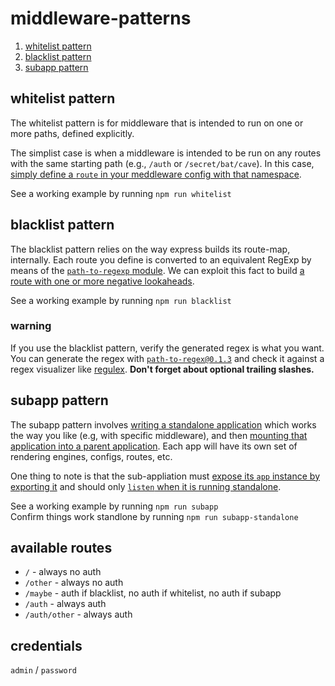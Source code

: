 # middleware-patterns

1. [whitelist pattern](#whitelist-pattern)
2. [blacklist pattern](#blacklist-pattern)
3. [subapp pattern](#subapp-pattern)

## whitelist pattern

The whitelist pattern is for middleware that is intended to run on one or more paths, defined explicitly.

The simplist case is when a middleware is intended to be run on any routes with the same starting path (e.g., `/auth` or `/secret/bat/cave`). In this case, [simply define a `route` in your meddleware config with that namespace](/jasisk/middleware-patterns/blob/ab4008845497d9f428a32f86f2231d0f7f1e81b4/config/whitelist.json#L6).

See a working example by running `npm run whitelist`

## blacklist pattern

The blacklist pattern relies on the way express builds its route-map, internally. Each route you define is converted to an equivalent RegExp by means of the [`path-to-regexp` module](https://github.com/pillarjs/path-to-regexp). We can exploit this fact to build [a route with one or more negative lookaheads](/jasisk/middleware-patterns/blob/ab4008845497d9f428a32f86f2231d0f7f1e81b4/config/blacklist.json#L6).

See a working example by running `npm run blacklist`

### warning
If you use the blacklist pattern, verify the generated regex is what you want. You can generate the regex with [`path-to-regex@0.1.3`](https://github.com/pillarjs/path-to-regexp/tree/v0.1.3) and check it against a regex visualizer like [regulex](http://jex.im/regulex). **Don't forget about optional trailing slashes.**

## subapp pattern

The subapp pattern involves [writing a standalone application](/jasisk/middleware-patterns/tree/ab4008845497d9f428a32f86f2231d0f7f1e81b4/sub) which works the way you like (e.g, with specific middleware), and then [mounting that application into a parent application](/jasisk/middleware-patterns/blob/ab4008845497d9f428a32f86f2231d0f7f1e81b4/config/subapp.json#L6). Each app will have its own set of rendering engines, configs, routes, etc.

One thing to note is that the sub-appliation must [expose its `app` instance by exporting it](/jasisk/middleware-patterns/blob/ab4008845497d9f428a32f86f2231d0f7f1e81b4/sub/index.js#L20) and should only [`listen` when it is running standalone](/jasisk/middleware-patterns/blob/ab4008845497d9f428a32f86f2231d0f7f1e81b4/sub/index.js#L11-L14).

See a working example by running `npm run subapp`  
Confirm things work standlone by running `npm run subapp-standalone`

## available routes

* `/` - always no auth
* `/other` - always no auth
* `/maybe` - auth if blacklist, no auth if whitelist, no auth if subapp
* `/auth` - always auth
* `/auth/other` - always auth

## credentials
`admin` / `password`
